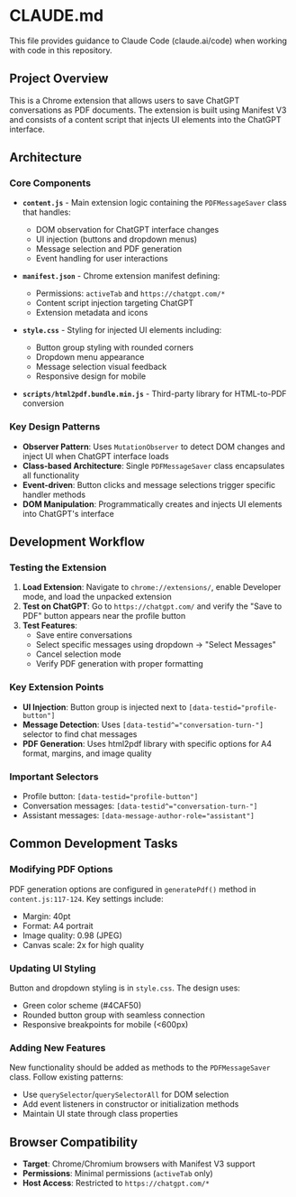 # CLAUDE.md

This file provides guidance to Claude Code (claude.ai/code) when working with code in this repository.

## Project Overview

This is a Chrome extension that allows users to save ChatGPT conversations as PDF documents. The extension is built using Manifest V3 and consists of a content script that injects UI elements into the ChatGPT interface.

## Architecture

### Core Components

- **`content.js`** - Main extension logic containing the `PDFMessageSaver` class that handles:
  - DOM observation for ChatGPT interface changes
  - UI injection (buttons and dropdown menus)
  - Message selection and PDF generation
  - Event handling for user interactions

- **`manifest.json`** - Chrome extension manifest defining:
  - Permissions: `activeTab` and `https://chatgpt.com/*`
  - Content script injection targeting ChatGPT
  - Extension metadata and icons

- **`style.css`** - Styling for injected UI elements including:
  - Button group styling with rounded corners
  - Dropdown menu appearance
  - Message selection visual feedback
  - Responsive design for mobile

- **`scripts/html2pdf.bundle.min.js`** - Third-party library for HTML-to-PDF conversion

### Key Design Patterns

- **Observer Pattern**: Uses `MutationObserver` to detect DOM changes and inject UI when ChatGPT interface loads
- **Class-based Architecture**: Single `PDFMessageSaver` class encapsulates all functionality
- **Event-driven**: Button clicks and message selections trigger specific handler methods
- **DOM Manipulation**: Programmatically creates and injects UI elements into ChatGPT's interface

## Development Workflow

### Testing the Extension

1. **Load Extension**: Navigate to `chrome://extensions/`, enable Developer mode, and load the unpacked extension
2. **Test on ChatGPT**: Go to `https://chatgpt.com/` and verify the "Save to PDF" button appears near the profile button
3. **Test Features**:
   - Save entire conversations
   - Select specific messages using dropdown → "Select Messages"
   - Cancel selection mode
   - Verify PDF generation with proper formatting

### Key Extension Points

- **UI Injection**: Button group is injected next to `[data-testid="profile-button"]`
- **Message Detection**: Uses `[data-testid^="conversation-turn-"]` selector to find chat messages
- **PDF Generation**: Uses html2pdf library with specific options for A4 format, margins, and image quality

### Important Selectors

- Profile button: `[data-testid="profile-button"]`
- Conversation messages: `[data-testid^="conversation-turn-"]`
- Assistant messages: `[data-message-author-role="assistant"]`

## Common Development Tasks

### Modifying PDF Options

PDF generation options are configured in `generatePdf()` method in `content.js:117-124`. Key settings include:
- Margin: 40pt
- Format: A4 portrait
- Image quality: 0.98 (JPEG)
- Canvas scale: 2x for high quality

### Updating UI Styling

Button and dropdown styling is in `style.css`. The design uses:
- Green color scheme (#4CAF50)
- Rounded button group with seamless connection
- Responsive breakpoints for mobile (<600px)

### Adding New Features

New functionality should be added as methods to the `PDFMessageSaver` class. Follow existing patterns:
- Use `querySelector`/`querySelectorAll` for DOM selection
- Add event listeners in constructor or initialization methods
- Maintain UI state through class properties

## Browser Compatibility

- **Target**: Chrome/Chromium browsers with Manifest V3 support
- **Permissions**: Minimal permissions (`activeTab` only)
- **Host Access**: Restricted to `https://chatgpt.com/*`